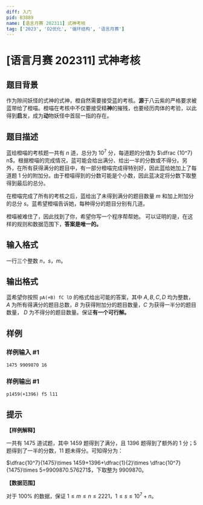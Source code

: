 ```yaml
---
diff: 入门
pid: B3889
name: [语言月赛 202311] 式神考核
tag: ['2023', 'O2优化', '循环结构', '语言月赛']
---
```

# [语言月赛 202311] 式神考核
## 题目背景

作为隙间妖怪的式神的式神，橙自然需要接受蓝的考核。**源**于八云紫的严格要求被蓝带给了橙喵。橙喵在考核中不仅要接受精**神**的摧残，也要经历肉体的考验，以此得到**启**发，成为**动**物妖怪中首屈一指的存在。
## 题目描述

蓝给橙喵的考核题一共有 $n$ 道，总分为 $10^7$ 分，每道题的分值为 $\dfrac {10^7} n$。根据橙喵的完成情况，蓝可能会给出满分、给出一半的分数或不得分。另外，在所有获得满分的题目中，有一部分橙喵完成得特别好，因此蓝给她加上了每道题 $1$ 分的附加分。由于橙喵得到的分数可能是个小数，因此蓝决定将分数下取整得到最后的总分。

在橙喵完成了所有的考核之后，蓝给出了未得到满分的题目数量 $m$ 和加上附加分的总分 $s$。蓝希望橙喵告诉她，每种得分的题目分别有几道。

橙喵被难住了，因此找到了你，希望你写一个程序帮帮她。
可以证明的是，在这样的规则和数据范围下，**答案是唯一的。**
## 输入格式

一行三个整数 $n$，$s$，$m$。
## 输出格式

蓝希望你按照 `pA(+B) fC lD` 的格式给出可能的答案，其中 $A,B,C,D$ 均为整数，$A$ 为所有得满分的题目总数，$B$ 为获得附加分的题目数量，$C$ 为获得一半分的题目数量， $D$ 为不得分的题目数量。保证**有一个可行解。**
## 样例

### 样例输入 #1
```
1475 9909870 16
```
### 样例输出 #1
```
p1459(+1396) f5 l11
```
## 提示

**【样例解释】**

一共有 $1475$ 道试题，其中 $1459$ 题得到了满分，且 $1396$ 题得到了额外的 $1$ 分；$5$ 题得到了一半的分数，$11$ 题未得分。可知得分为：

$\dfrac{10^7}{1475}\times 1459+1396+\dfrac{1}{2}\times \dfrac{10^7}{1475}\times 5=9909870.576271$，下取整为 $9909870$。

**【数据范围】**

对于 $100\%$ 的数据，保证 $1 \le m \le  n \le 2221$，$1 \le s \le 10^7+n$。
